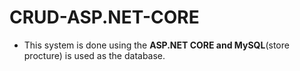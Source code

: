 # CRUD-ASP.NET-CORE
- This system is done using the **ASP.NET CORE and MySQL**(store procture) is used as the database.
